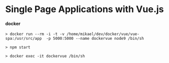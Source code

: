 # Single Page Applications with Vue.js

#### docker

```> docker run --rm -i -t -v /home/mikael/dev/docker/vue/vue-spa:/usr/src/app  -p 5000:5000 --name dockervue node9 /bin/sh```

```> npm start```

```> docker exec -it dockervue /bin/sh```
